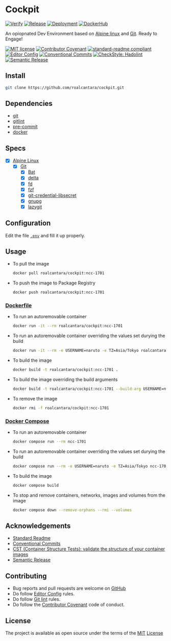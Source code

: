 # Cockpit

[![Verify](https://github.com/roalcantara/cockpit/actions/workflows/verify.yml/badge.svg)](https://github.com/roalcantara/cockpit/actions/workflows/verify.yml)
[![Release](https://github.com/roalcantara/cockpit/actions/workflows/release.yml/badge.svg)](https://github.com/roalcantara/cockpit/actions/workflows/release.yml)
[![Deployment](https://github.com/roalcantara/cockpit/actions/workflows/deployment.yml/badge.svg)](https://github.com/roalcantara/cockpit/actions/workflows/deployment.yml)
[![DockerHub](https://img.shields.io/docker/pulls/roalcantara/cockpit?style=flat&logo=docker)](https://hub.docker.com/r/roalcantara/cockpit)

An opiopnated Dev Environment based on [Alpine linux][12] and [Git][6]. Ready to Engage!

[![MIT license](https://img.shields.io/badge/License-MIT-brightgreen.svg)](LICENSE)
[![Contributor Covenant](https://img.shields.io/badge/Contributor%20Covenant-2.0-4baaaa.svg)][2]
[![standard-readme compliant](https://img.shields.io/badge/readme%20style-standard-brightgreen.svg)][5]
[![Editor Config](https://img.shields.io/badge/Editor%20Config-1.0.1-crimson.svg)][4]
[![Conventional Commits](https://img.shields.io/badge/Conventional%20Commits-1.0.0-yellow.svg)][3]
[![CheckStyle: Hadolint](https://img.shields.io/badge/check_style-hadolint-ee503e.svg)][11]
[![Semantic Release](https://img.shields.io/badge/%20%20%F0%9F%93%A6%F0%9F%9A%80-semantic--release-e10079.svg)][17]

## Install

```sh
git clone https://github.com/roalcantara/cockpit.git
```

## Dependencies

- [git][6]
- [gitlint][7]
- [pre-commit][8]
- [docker][9]

## Specs

- [x] [Alpine Linux][12]
  - [x] [Git][6]
    - [x] [Bat][18]
    - [x] [delta][19]
    - [x] [fd][20]
    - [x] [fzf][21]
    - [x] [git-credential-libsecret][22]
    - [x] [gnupg][23]
    - [x] [lazygit][24]

## Configuration

Edit the file [`.env`][15] and fill it up properly.

## Usage

- To pull the image

  ```sh
  docker pull roalcantara/cockpit:ncc-1701
  ```

- To push the image to Package Registry

  ```sh
  docker push roalcantara/cockpit:ncc-1701
  ```

### [Dockerfile][13]

- To run an autoremovable container

  ```sh
  docker run -it --rm roalcantara/cockpit:ncc-1701
  ```

- To run an autoremovable container overriding the values set durying the build

  ```sh
  docker run -it --rm -e USERNAME=naruto -e TZ=Asia/Tokyo roalcantara/cockpit:ncc-1701
  ```

- To build the image

  ```sh
  docker build -t roalcantara/cockpit:ncc-1701 .
  ```

- To build the image overriding the build arguments

  ```sh
  docker build -t roalcantara/cockpit:ncc-1701 --build-arg USERNAME=naruto --build-arg TZ=Asia/Tokyo .
  ```

- To remove the image

  ```sh
  docker rmi -f roalcantara/cockpit:ncc-1701
  ```

### [Docker Compose][14]

- To run an autoremovable container

  ```sh
  docker compose run --rm ncc-1701
  ```

- To run an autoremovable container overriding the values set durying the build

  ```sh
  docker compose run --rm -e USERNAME=naruto -e TZ=Asia/Tokyo ncc-1701
  ```

- To build the image

  ```sh
  docker compose build
  ```

- To stop and remove containers, networks, images and volumes from the image

  ```sh
  docker compose down --remove-orphans --rmi --volumes
  ```

## Acknowledgements

- [Standard Readme][5]
- [Conventional Commits][7]
- [CST (Container Structure Tests): validate the structure of your container images][16]
- [Semantic Release][17]

## Contributing

- Bug reports and pull requests are welcome on [GitHub][0]
- Do follow [Editor Config][4] rules.
- Do follow [Git lint][7] rules.
- Do follow the [Contributor Covenant][2] code of conduct.

## License

The project is available as open source under the terms of the [MIT][1] [License](LICENSE)

[0]: https://github.com/roalcantara/Dockers
[1]: https://opensource.org/licenses/MIT "Open Source Initiative"
[2]: https://contributor-covenant.org "A Code of Conduct for Open Source Communities"
[3]: https://conventionalcommits.org "Conventional Commits"
[4]: https://editorconfig.org "EditorConfig"
[5]: https://github.com/RichardLitt/standard-readme "Standard Readme"
[6]: https://git-scm.com "Git"
[7]: https://jorisroovers.com/gitlint "git commit message linter"
[8]: https://pre-commit.com "A framework for managing and maintaining multi-language pre-commit hooks"
[9]: https://docker.com "Docker: An open platform for developing, shipping, and running applications."
[11]: https://github.com/hadolint/hadolint "Dockerfile linter"
[12]: https://alpinelinux.org/ "Alpine Linux: A security-oriented, lightweight Linux distribution based on musl libc and busybox"
[13]: https://docs.docker.com/engine/reference/builder "Dockerfile reference"
[14]: https://docs.docker.com/compose/compose-file "Docker Compose"
[15]: https://docs.docker.com/compose/compose-file/#env_file "Docker Compose: Env_file format"
[16]: https://github.com/GoogleContainerTools/container-structure-test "CST (Container Structure Tests): validate the structure of your container images"
[17]: https://semantic-release.gitbook.io/semantic-release "Semantic Release"
[18]: https://github.com/sharkdp/bat "bat: A cat(1) clone with wings."
[19]: https://github.com/dandavison/delta "A syntax-highlighting pager for git, diff, and grep output"
[20]: https://github.com/sharkdp/fd "fd: A simple, fast and user-friendly alternative to find."
[21]: https://github.com/junegunn/fzf "fzf: A command-line fuzzy finder"
[22]: https://git-scm.com "git-credential-libsecret"
[23]: https://gnupg.org "The GNU Privacy Guard"
[24]: https://github.com/jesseduffield/lazygit "simple terminal UI for git commands"
